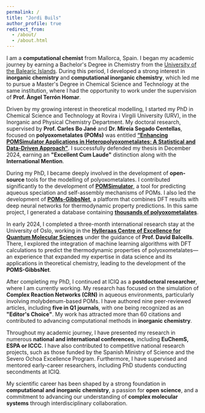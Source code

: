 ```yaml
---
permalink: /
title: "Jordi Buils"
author_profile: true
redirect_from: 
  - /about/
  - /about.html
---
```


I am a **computational chemist** from Mallorca, Spain. I began my academic
journey by earning a Bachelor's Degree in Chemistry from the [University of
the Balearic Islands](https://www.uib.es). During this period, I developed a strong interest in
**inorganic chemistry** and **computational inorganic chemistry**, which led me
to pursue a Master's Degree in Chemical Science and Technology at the
same institution, where I had the opportunity to work under the supervision
of **Prof. Àngel Terrón Homar**.

Driven by my growing interest in theoretical modelling, I started my PhD in
Chemical Science and Technology at Rovira i Virgili University (URV), in the
Inorganic and Physical Chemistry Department. My doctoral research,
supervised by **Prof. Carles Bo Jané** and **Dr. Mireia Segado Centellas**, focused
on **polyoxometalates (POMs)** was entitled [**“Enhancing POMSimulator
Applications in Heteropolyoxometalates: A Statistical and Data-Driven
Approach”**](https://www.tesisenred.net/handle/10803/693464). I successfully defended my thesis in December 2024, earning an
**"Excellent Cum Laude"** distinction along with the **International Mention**.

During my PhD, I became deeply involved in the development of **open-
source** tools for the modelling of polyoxometalates. I contributed
significantly to the development of [**POMSimulator**](https://github.com/petrusen/pomsimulator), a tool for predicting
aqueous speciation and self-assembly mechanisms of POMs. I also led the
development of [**POMs-GibbsNet**](https://gitlab.com/jbuils/poms-gibbsnet), a platform that combines DFT results with
deep neural networks for thermodynamic property predictions. In this same
project, I generated a database containing [**thousands of polyoxometalates**](iochem-collection).

In early 2024, I completed a three-month international research stay at the
University of Oslo, working in the [**Hylleraas Centre of Excellence for
Quantum Molecular Sciences**](https://www.mn.uio.no/hylleraas/english/) under the guidance of **Prof. David Balcells**.
There, I explored the integration of machine learning algorithms with DFT
calculations to predict the thermodynamic properties of
polyoxometalates—an experience that expanded my expertise in data
science and its applications in theoretical chemistry, leading to the
development of the **POMS-GibbsNet**.

After completing my PhD, I continued at ICIQ as a **postdoctoral researcher**,
where I am currently working. My research has focused on the simulation
of **Complex Reaction Networks (CRN)** in aqueous environments, particularly
involving molybdenum-based POMs. I have authored nine peer-reviewed
articles, including **five in Q1 journals**, with one being recognized as an
**"Editor's Choice"**. My work has attracted more than 60 citations and
contributed to advancing computational methods in **inorganic chemistry**.

Throughout my academic journey, I have presented my research in
numerous **national and international conferences**, including **EuChemS,
ESPA or ICCC**. I have also contributed to competitive national research
projects, such as those funded by the Spanish Ministry of Science and the
Severo Ochoa Excellence Program. Furthermore, I have supervised and
mentored early-career researchers, including PhD students conducting
secondments at ICIQ.

My scientific career has been shaped by a strong foundation in
**computational and inorganic chemistry**, a passion for **open science**, and a
commitment to advancing our understanding of **complex molecular
systems** through interdisciplinary collaboration.

